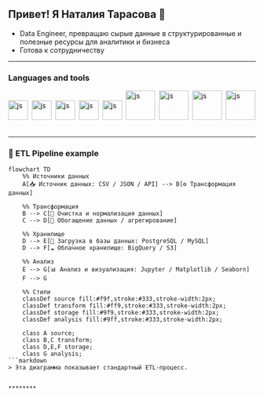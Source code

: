 ## Привет! Я Наталия Тарасова 👋

- Data Engineer, превращаю сырые данные в структурированные и полезные ресурсы для аналитики и бизнеса
- Готова к сотрудничеству
*********

### Languages and tools

<img src="https://cdn.jsdelivr.net/gh/devicons/devicon@latest/icons/python/python-original-wordmark.svg" 
title="js" width="40" height="40" />&nbsp;
<img src="https://cdn.jsdelivr.net/gh/devicons/devicon@latest/icons/postgresql/postgresql-original-wordmark.svg"
title="js" width="40" height="40" />&nbsp;
<img src="https://cdn.jsdelivr.net/gh/devicons/devicon@latest/icons/apacheairflow/apacheairflow-original-wordmark.svg"
title="js" width="40" height="40" />&nbsp;
<img src="https://cdn.jsdelivr.net/gh/devicons/devicon@latest/icons/jupyter/jupyter-original-wordmark.svg"
title="js" width="40" height="40" />&nbsp;
<img src="https://cdn.jsdelivr.net/gh/devicons/devicon@latest/icons/pandas/pandas-original-wordmark.svg"
title="js" width="40" height="40" />&nbsp;
<img src="https://cdn.jsdelivr.net/gh/devicons/devicon@latest/icons/apachespark/apachespark-original-wordmark.svg"
title="js" width="60" height="60" />&nbsp;
<img src="https://cdn.jsdelivr.net/gh/devicons/devicon@latest/icons/numpy/numpy-original-wordmark.svg"
title="js" width="60" height="60" />&nbsp;
<img src="https://cdn.jsdelivr.net/gh/devicons/devicon@latest/icons/git/git-original-wordmark.svg" 
title="js" width="60" height="60" />&nbsp;
<img src="https://cdn.jsdelivr.net/gh/devicons/devicon@latest/icons/hadoop/hadoop-original-wordmark.svg" 
title="js" width="60" height="60" />&nbsp;   
***********


### 🔄 ETL Pipeline example
```mermaid
flowchart TD
    %% Источники данных
    A[📥 Источник данных: CSV / JSON / API] --> B[⚙️ Трансформация данных]
    
    %% Трансформация
    B --> C[🧹 Очистка и нормализация данных]
    C --> D[🔄 Обогащение данных / агрегирование]
    
    %% Хранилище
    D --> E[💾 Загрузка в базы данных: PostgreSQL / MySQL]
    D --> F[☁️ Облачное хранилище: BigQuery / S3]

    %% Анализ
    E --> G[📊 Анализ и визуализация: Jupyter / Matplotlib / Seaborn]
    F --> G

    %% Стили
    classDef source fill:#f9f,stroke:#333,stroke-width:2px;
    classDef transform fill:#ff9,stroke:#333,stroke-width:2px;
    classDef storage fill:#9f9,stroke:#333,stroke-width:2px;
    classDef analysis fill:#9ff,stroke:#333,stroke-width:2px;

    class A source;
    class B,C transform;
    class D,E,F storage;
    class G analysis;
```markdown
> Эта диаграмма показывает стандартный ETL-процесс.


********



          
          




